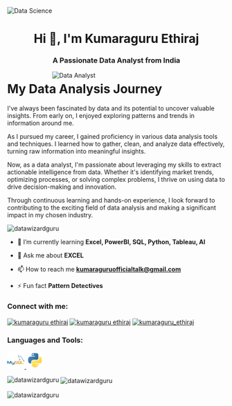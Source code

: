 ![Data Science](https://camo.githubusercontent.com/f5a8ba4f28fe3ec8d5eb73dfa2303873b5d7122fb1ba08a5946e24d6c13e82c4/68747470733a2f2f6d656469612e6c6963646e2e636f6d2f646d732f696d6167652f4334443132415145536a37322d733567454b672f61727469636c652d636f7665725f696d6167652d736872696e6b5f3630305f323030302f302f313632363735333836373131303f653d3231343734383336343726763d6265746126743d4b6637594175775a74794347594c4e63682d4d676335654f432d376837754c5f646e424149677341465251)

<h1 align="center">Hi 👋, I'm Kumaraguru Ethiraj</h1>
<h3 align="center">A Passionate Data Analyst from India</h3>
<img align="right" alt="Data Analyst" width="400" src="https://cdn.dribbble.com/users/1162077/screenshots/3848914/programmer.gif">

# My Data Analysis Journey

I've always been fascinated by data and its potential to uncover valuable insights. From early on, I enjoyed exploring patterns and trends in information around me.

As I pursued my career, I gained proficiency in various data analysis tools and techniques. I learned how to gather, clean, and analyze data effectively, turning raw information into meaningful insights.

Now, as a data analyst, I'm passionate about leveraging my skills to extract actionable intelligence from data. Whether it's identifying market trends, optimizing processes, or solving complex problems, I thrive on using data to drive decision-making and innovation.

Through continuous learning and hands-on experience, I look forward to contributing to the exciting field of data analysis and making a significant impact in my chosen industry.


<p align="left"> <img src="https://komarev.com/ghpvc/?username=datawizardguru&label=Profile%20views&color=0e75b6&style=flat" alt="datawizardguru" /> </p>

- 🌱 I’m currently learning **Excel, PowerBI, SQL, Python, Tableau, AI**

- 💬 Ask me about **EXCEL**

- 📫 How to reach me **kumaraguruofficialtalk@gmail.com**

- ⚡ Fun fact **Pattern Detectives**

<h3 align="left">Connect with me:</h3>
<p align="left">
<a href="https://linkedin.com/in/kumaraguru ethiraj" target="blank"><img align="center" src="https://raw.githubusercontent.com/rahuldkjain/github-profile-readme-generator/master/src/images/icons/Social/linked-in-alt.svg" alt="kumaraguru ethiraj" height="30" width="40" /></a>
<a href="https://fb.com/kumaraguru ethiraj" target="blank"><img align="center" src="https://raw.githubusercontent.com/rahuldkjain/github-profile-readme-generator/master/src/images/icons/Social/facebook.svg" alt="kumaraguru ethiraj" height="30" width="40" /></a>
<a href="https://instagram.com/kumaraguru_ethiraj" target="blank"><img align="center" src="https://raw.githubusercontent.com/rahuldkjain/github-profile-readme-generator/master/src/images/icons/Social/instagram.svg" alt="kumaraguru_ethiraj" height="30" width="40" /></a>
</p>

<h3 align="left">Languages and Tools:</h3>
<a href="https://www.mysql.com/" target="_blank" rel="noreferrer"> <img src="https://raw.githubusercontent.com/devicons/devicon/master/icons/mysql/mysql-original-wordmark.svg" alt="mysql" width="40" height="40"/> </a> <a href="https://www.python.org" target="_blank" rel="noreferrer"> <img src="https://raw.githubusercontent.com/devicons/devicon/master/icons/python/python-original.svg" alt="python" width="40" height="40"/> </a> </p>

<p><img align="left" src="https://github-readme-stats.vercel.app/api/top-langs?username=datawizardguru&show_icons=true&locale=en&layout=compact" alt="datawizardguru" /></p>

<p>&nbsp;<img align="center" src="https://github-readme-stats.vercel.app/api?username=datawizardguru&show_icons=true&locale=en" alt="datawizardguru" /></p>

<p><img align="center" src="https://github-readme-streak-stats.herokuapp.com/?user=datawizardguru&" alt="datawizardguru" /></p>

